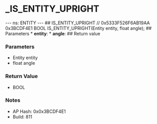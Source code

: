 # _IS_ENTITY_UPRIGHT

--- ns: ENTITY --- ## IS_ENTITY_UPRIGHT  // 0x5333F526F6AB19AA 0x3BCDF4E1 BOOL IS_ENTITY_UPRIGHT(Entity entity, float angle);  ## Parameters * **entity**: * **angle**:  ## Return value

### Parameters
* Entity entity
* float angle

### Return Value
* BOOL

### Notes
* AP Hash: 0x0x3BCDF4E1
* Build: 811

